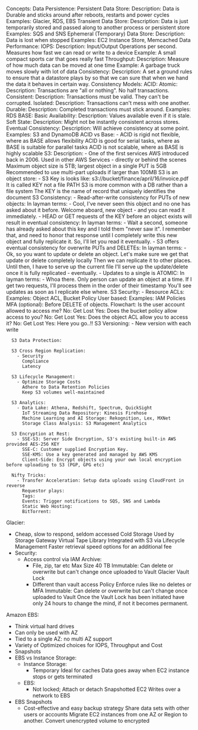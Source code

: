 Concepts:
  Data Persistence:
    Persistent Data Store:
      Description: Data is Durable and sticks around after reboots, restarts and power cycles
      Examples: Glacier, RDS, EBS
    Transient Data Store:
      Description: Data is just temporarily stored and passed along to another process or persistent store
      Examples: SQS and SNS
    Ephemeral (Temporary) Data Store:
      Description: Data is lost when stopped
      Examples: EC2 Instance Store, Memcached
  Data Performance:
    IOPS:
      Description: Input/Output Operations per second. Measures how fast we can read or write to a device
      Example: A small compact sports car that goes really fast
    Throughput:
      Description: Measure of how much data can be moved at one time
      Example: A garbage truck moves slowly with lot of data
  Consistency:
    Description: A set a ground rules to ensure that a datastore plays by so that we can sure that when we hand the data it behaves in certain way.
      Consistency Models:
        ACID:
          Atomic:
            Description: Transactions are "all or nothing". No half transactions.
          Consistent:
            Description: Transactions must be valid. They can't be corrupted.
          Isolated:
            Description: Transactions can't mess with one another.
          Durable:
            Description: Completed transactions must stick around.
          Examples: RDS
        BASE:
          Basic Availability:
            Description: Values available even if it is stale.
          Soft State:
            Description: Might not be instantly consistent across stores.
          Eventual Consistency:
            Description: Will achieve consistency at some point.
          Examples: S3 and DynamoDB
      ACID vs Base:
        - ACID is rigid not flexible, where as BASE allows flexibility
          ACID is good for serial tasks, where as BASE is suitable for parallel tasks
          ACID is not scalable, where as BASE is highly scalable
S3:
  Description:
    - One of the first services AWS introduced back in 2006.
      Used in other AWS Services - directly or behind the scenes
      Maximum object size is 5TB; largest object in a single PUT is 5GB
      Recommended to use multi-part uploads if larger than 100MB
      S3 is an object store:
        - S3 Key is looks like: s3://bucket/finance/april/16/invoice.pdf
          It is called KEY not a file PATH
          S3 is more common with a DB rather than a file system
          The KEY is the name of record that uniquely identifies the document
    S3 Consistency:
      - Read-after-write consistency for PUTs of new objects:
          In layman terms:
            - Cool, I've never seen this object and no one has asked about it before.
              Welcome aboard, new object - and you can read it immediately.
      - HEAD or GET requests of the KEY before an object exists will result in eventual consistency:
          In layman terms:
            - Wait a second, someone has already asked about this key and I told them "never saw it".
              I remember that, and need to honor that response until I completely write this new object and fully replicate it.
              So, I'll let you read it eventually.
      - S3 offers eventual consistency for overwrite PUTs and DELETEs:
          In layman terms:
            - Ok, so you want to update or delete an object.
              Let's make sure we get that update or delete completely locally
              Then we can replicate it to other places.
              Until then, I have to serve up the current file
              I'll serve up the update/delete once it is fully replicated - eventually.
      - Updates to a single is ATOMIC:
          In layman terms:
            - Whoa there. Only person can update an object at a time.
              If I get two requests, I'll process them in the order of their timestamp
              You'll see updates as soon as I replicate else where.
      S3 Security:
        - Resource ACLs:
            Examples: Object ACL, Bucket Policy
          User based:
            Examples: IAM Policies
          MFA (optional): Before DELETE of objects.
          Flowchart:
            Is the user account allowed to access me?
              No: Get Lost
              Yes:
                Does the bucket policy allow access to you?
                  No: Get Lost
                  Yes:
                    Does the object ACL allow you to access it?
                      No: Get Lost
                      Yes: Here you go..!!
      S3 Versioning:
        - New version with each write

      S3 Data Protection:

      S3 Cross Region Replication:
        - Security
          Compliance
          Latency

      S3 Lifecycle Management:
        - Optimize Storage Costs
          Adhere to Data Retention Policies
          Keep S3 volumes well-maintained

      S3 Analytics:
        - Data Lake: Athena, Redshift, Spectrum, QuickSight
          IoT Streaming Data Repository: Kinesis Firehose
          Machine Learning and AI Storage: Rekognition, Lex, MXNet
          Storage Class Analysis: S3 Management Analytics

      S3 Encryption at Rest:
        - SSE-S3: Server Side Encryption, S3's existing built-in AWS provided AES-256 KEY
          SSE-C: Customer supplied Encryption Key.
          SSE-KMS: Use a key generated and managed by AWS KMS
          Client-Side: Encrypt objects using your own local encryption before uploading to S3 (PGP, GPG etc)

      Nifty Tricks:
        - Transfer Acceleration: Setup data uploads using CloudFront in reverse
          Requestor plays:
          Tags:
          Events: Trigger notifications to SQS, SNS and Lambda
          Static Web Hosting:
          BitTorrent:

Glacier:
  - Cheap, slow to respond, seldom accessed
    Cold Storage
    Used by Storage Gateway Virtual Tape Library
    Integrated with S3 via Lifecycle Management
    Faster retrieval speed options for an additional fee
  - Security:
    - Access control via IAM
      Archive:
        - File, zip, tar etc
          Max Size 40 TB
          Immutable: Can delete or overwrite but can't change once uploaded to Vault
      Glacier Vault Lock
        - Different than vault access Policy
          Enforce rules like no deletes or MFA
          Immutable: Can delete or overwrite but can't change once uploaded to Vault
          Once the Vault Lock has been initiated have only 24 hours to change the mind, if not it becomes permanent.

Amazon EBS:
  - Think virtual hard drives
  - Can only be used with AZ
  - Tied to a single AZ: no multi AZ support
  - Variety of Optimized choices for IOPS, Throughput and Cost
  - Snapshots
  - EBS vs Instance Storage:
    - Instance Storage:
      - Temporary
        Ideal for caches
        Data goes away when EC2 instance stops or gets terminated
    - EBS:
      - Not locked; Attach or detach
        Snapshotted
        EC2 Writes over a network to EBS
  - EBS Snapshots
    - Cost-effective and easy backup strategy
      Share data sets with other users or accounts
      Migrate EC2 instances from one AZ or Region to another.
      Convert unencrypted volume to encrypted
